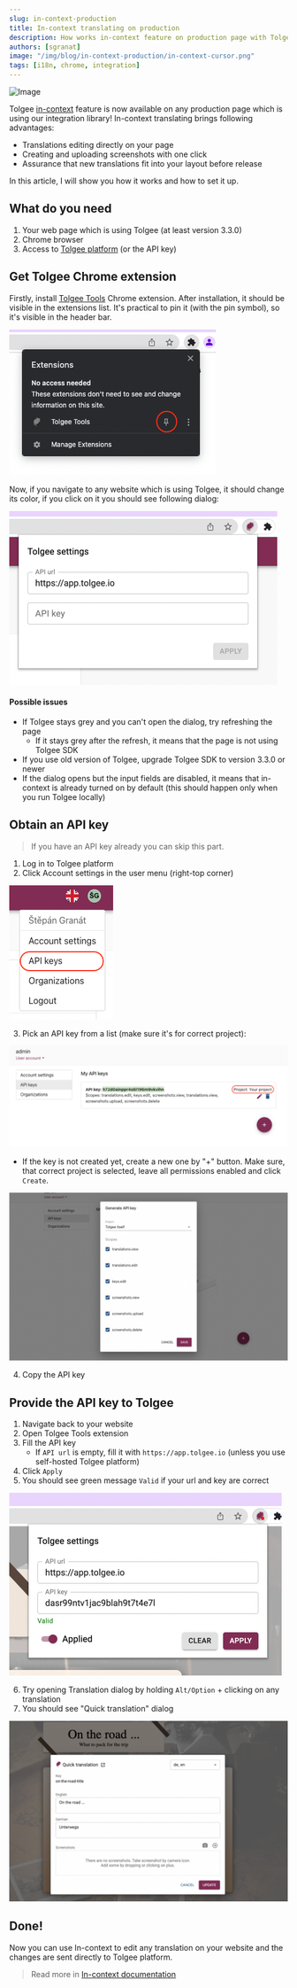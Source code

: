 ```yaml
---
slug: in-context-production
title: In-context translating on production
description: How works in-context feature on production page with Tolgee Chrome extension. How to edit any translation on website while changes are sent to Tolgee platform.
authors: [sgranat]
image: "/img/blog/in-context-production/in-context-cursor.png"
tags: [i18n, chrome, integration]
---
```


![Image](/img/blog/in-context-production/in-context-cursor.png)

Tolgee [in-context](https://tolgee.io/features/dev-tools) feature is now available on any production page which is using our integration library!
In-context translating brings following advantages:

 - Translations editing directly on your page
 - Creating and uploading screenshots with one click
 - Assurance that new translations fit into your layout before release

In this article, I will show you how it works and how to set it up.

<!--truncate-->

## What do you need

 1. Your web page which is using Tolgee (at least version 3.3.0)
 2. Chrome browser
 3. Access to [Tolgee platform](https://app.tolgee.io/) (or the API key)

## Get Tolgee Chrome extension

Firstly, install [Tolgee Tools](https://chrome.google.com/webstore/detail/tolgee-tools/hacnbapajkkfohnonhbmegojnddagfnj) Chrome extension. After installation, it should be visible in the extensions list.
It's practical to pin it (with the pin symbol), so it's visible in the header bar.

![Extensions list](../static/img/blog/in-context-production/extensions-list.png)

Now, if you navigate to any website which is using Tolgee, it should change its color, if you click on it you should see following dialog:

![Tolgee Tools dialog](../static/img/blog/in-context-production/tolgee-plugin-dialog.png)

#### Possible issues
 -  If Tolgee stays grey and you can't open the dialog, try refreshing the page
    -  If it stays grey after the refresh, it means that the page is not using Tolgee SDK
 -  If you use old version of Tolgee, upgrade Tolgee SDK to version 3.3.0 or newer
 -  If the dialog opens but the input fields are disabled, it means that in-context is already turned on by default (this should happen only when you run Tolgee locally)

## Obtain an API key

> If you have an API key already you can skip this part.

1. Log in to Tolgee platform
2. Click Account settings in the user menu (right-top corner)

![Api keys](../static/img/blog/in-context-production/api-keys.png)

3. Pick an API key from a list (make sure it's for correct project):

![Api key list](../static/img/blog/in-context-production/api-key-list.png)

- If the key is not created yet, create a new one by "+" button. Make sure, that correct project is selected, leave all permissions enabled and click `Create`.

![Api key new](../static/img/blog/in-context-production/api-key-new.png)

4. Copy the API key

## Provide the API key to Tolgee

1. Navigate back to your website
2. Open Tolgee Tools extension
3. Fill the API key
   - If `API url` is empty, fill it with `https://app.tolgee.io` (unless you use self-hosted Tolgee platform)
4. Click `Apply`
5. You should see green message `Valid` if your url and key are correct

![Api key new](../static/img/blog/in-context-production/tolgee-plugin-dialog-filled.png)

6. Try opening Translation dialog by holding `Alt/Option` + clicking on any translation
7. You should see "Quick translation" dialog

![Quck translation dialog](../static/img/blog/in-context-production/quick-translation.png)

## Done!

Now you can use In-context to edit any translation on your website and the changes are sent directly to Tolgee platform.

> Read more in [In-context documentation](/js-sdk/in_context)



